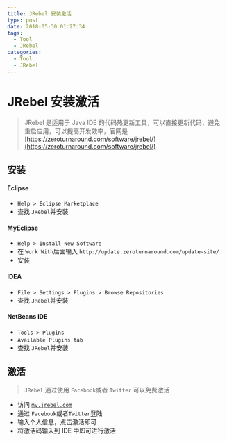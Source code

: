 ```yaml
---
title: JRebel 安装激活
type: post
date: 2018-05-30 01:27:34
tags:
  - Tool
  - JRebel
categories:
  - Tool
  - JRebel
---
```


# JRebel 安装激活

> JRebel 是适用于 Java IDE 的代码热更新工具，可以直接更新代码，避免重启应用，可以提高开发效率，官网是 [https://zeroturnaround.com/software/jrebel/](https://zeroturnaround.com/software/jrebel/)

## 安装

#### Eclipse

- `Help > Eclipse Marketplace`
- 查找 `JRebel`并安装

#### MyEclipse

- `Help > Install New Software`
- 在 `Work With`后面输入 `http://update.zeroturnaround.com/update-site/`
- 安装

#### IDEA

- `File > Settings > Plugins > Browse Repositories`
- 查找 `JRebel`并安装

#### NetBeans IDE

- `Tools > Plugins`
- `Available Plugins tab`
- 查找 `JRebel`并安装

## 激活

> `JRebel` 通过使用 `Facebook`或者 `Twitter` 可以免费激活

- 访问 [`my.jrebel.com`](my.jrebel.com)
- 通过 `Facebook`或者`Twitter`登陆
- 输入个人信息，点击激活即可
- 将激活码输入到 IDE 中即可进行激活
